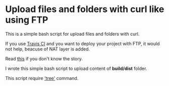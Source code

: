 # Upload files and folders with curl like using FTP
This is a simple bash script for upload files and folders with curl.

If you use [Travis CI](https://travis-ci.com) and you want to deploy your project with FTP, it would not help, beacuse of NAT layer is added.

Read [this](https://blog.travis-ci.com/2018-07-23-the-tale-of-ftp-at-travis-ci) if you don't know the story.

I wrote this simple bash script to upload content of **build/dist** folder.

This script require ['tree'](https://linux.die.net/man/1/tree) command.